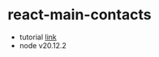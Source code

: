 # react-main-contacts

* tutorial  [link](https://reactrouter.com/en/main/start/tutorial#tutorial)
* node v20.12.2